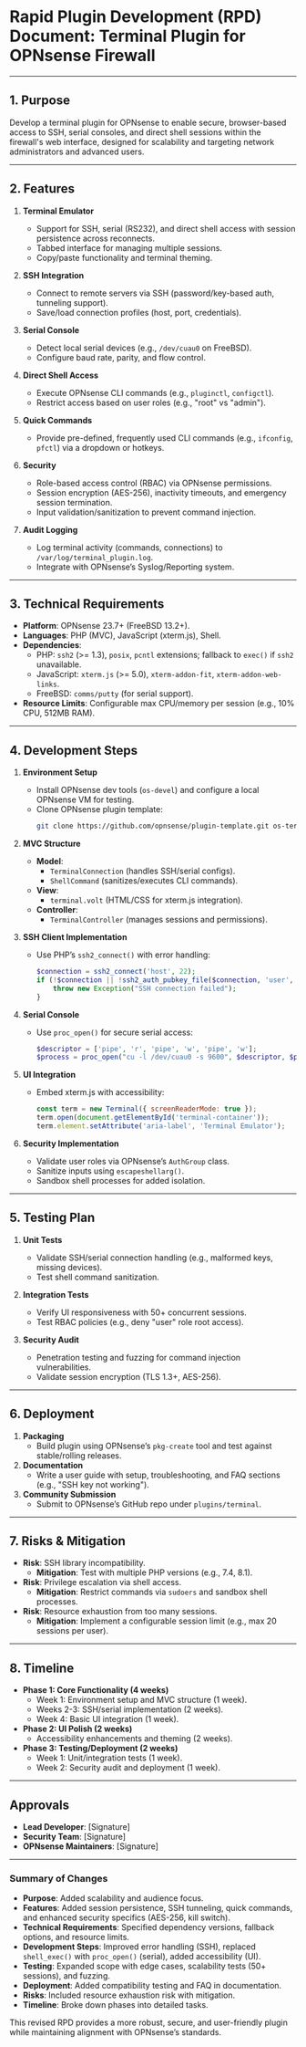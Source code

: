 # Rapid Plugin Development (RPD) Document: Terminal Plugin for OPNsense Firewall

---

## 1. Purpose
Develop a terminal plugin for OPNsense to enable secure, browser-based access to SSH, serial consoles, and direct shell sessions within the firewall's web interface, designed for scalability and targeting network administrators and advanced users.

---

## 2. Features
1. **Terminal Emulator**
   - Support for SSH, serial (RS232), and direct shell access with session persistence across reconnects.
   - Tabbed interface for managing multiple sessions.
   - Copy/paste functionality and terminal theming.

2. **SSH Integration**
   - Connect to remote servers via SSH (password/key-based auth, tunneling support).
   - Save/load connection profiles (host, port, credentials).

3. **Serial Console**
   - Detect local serial devices (e.g., `/dev/cuau0` on FreeBSD).
   - Configure baud rate, parity, and flow control.

4. **Direct Shell Access**
   - Execute OPNsense CLI commands (e.g., `pluginctl`, `configctl`).
   - Restrict access based on user roles (e.g., "root" vs "admin").

5. **Quick Commands**
   - Provide pre-defined, frequently used CLI commands (e.g., `ifconfig`, `pfctl`) via a dropdown or hotkeys.

6. **Security**
   - Role-based access control (RBAC) via OPNsense permissions.
   - Session encryption (AES-256), inactivity timeouts, and emergency session termination.
   - Input validation/sanitization to prevent command injection.

7. **Audit Logging**
   - Log terminal activity (commands, connections) to `/var/log/terminal_plugin.log`.
   - Integrate with OPNsense’s Syslog/Reporting system.

---

## 3. Technical Requirements
- **Platform**: OPNsense 23.7+ (FreeBSD 13.2+).
- **Languages**: PHP (MVC), JavaScript (xterm.js), Shell.
- **Dependencies**:
  - PHP: `ssh2` (>= 1.3), `posix`, `pcntl` extensions; fallback to `exec()` if `ssh2` unavailable.
  - JavaScript: `xterm.js` (>= 5.0), `xterm-addon-fit`, `xterm-addon-web-links`.
  - FreeBSD: `comms/putty` (for serial support).
- **Resource Limits**: Configurable max CPU/memory per session (e.g., 10% CPU, 512MB RAM).

---

## 4. Development Steps
1. **Environment Setup**
   - Install OPNsense dev tools (`os-devel`) and configure a local OPNsense VM for testing.
   - Clone OPNsense plugin template:
     ```bash
     git clone https://github.com/opnsense/plugin-template.git os-terminal
     ```

2. **MVC Structure**
   - **Model**:
     - `TerminalConnection` (handles SSH/serial configs).
     - `ShellCommand` (sanitizes/executes CLI commands).
   - **View**:
     - `terminal.volt` (HTML/CSS for xterm.js integration).
   - **Controller**:
     - `TerminalController` (manages sessions and permissions).

3. **SSH Client Implementation**
   - Use PHP’s `ssh2_connect()` with error handling:
     ```php
     $connection = ssh2_connect('host', 22);
     if (!$connection || !ssh2_auth_pubkey_file($connection, 'user', '/path/to/pub', '/path/to/priv')) {
         throw new Exception("SSH connection failed");
     }
     ```

4. **Serial Console**
   - Use `proc_open()` for secure serial access:
     ```php
     $descriptor = ['pipe', 'r', 'pipe', 'w', 'pipe', 'w'];
     $process = proc_open("cu -l /dev/cuau0 -s 9600", $descriptor, $pipes);
     ```

5. **UI Integration**
   - Embed xterm.js with accessibility:
     ```javascript
     const term = new Terminal({ screenReaderMode: true });
     term.open(document.getElementById('terminal-container'));
     term.element.setAttribute('aria-label', 'Terminal Emulator');
     ```

6. **Security Implementation**
   - Validate user roles via OPNsense’s `AuthGroup` class.
   - Sanitize inputs using `escapeshellarg()`.
   - Sandbox shell processes for added isolation.

---

## 5. Testing Plan
1. **Unit Tests**
   - Validate SSH/serial connection handling (e.g., malformed keys, missing devices).
   - Test shell command sanitization.

2. **Integration Tests**
   - Verify UI responsiveness with 50+ concurrent sessions.
   - Test RBAC policies (e.g., deny "user" role root access).

3. **Security Audit**
   - Penetration testing and fuzzing for command injection vulnerabilities.
   - Validate session encryption (TLS 1.3+, AES-256).

---

## 6. Deployment
1. **Packaging**
   - Build plugin using OPNsense’s `pkg-create` tool and test against stable/rolling releases.
2. **Documentation**
   - Write a user guide with setup, troubleshooting, and FAQ sections (e.g., "SSH key not working").
3. **Community Submission**
   - Submit to OPNsense’s GitHub repo under `plugins/terminal`.

---

## 7. Risks & Mitigation
- **Risk**: SSH library incompatibility.
  - **Mitigation**: Test with multiple PHP versions (e.g., 7.4, 8.1).
- **Risk**: Privilege escalation via shell access.
  - **Mitigation**: Restrict commands via `sudoers` and sandbox shell processes.
- **Risk**: Resource exhaustion from too many sessions.
  - **Mitigation**: Implement a configurable session limit (e.g., max 20 sessions per user).

---

## 8. Timeline
- **Phase 1: Core Functionality (4 weeks)**
  - Week 1: Environment setup and MVC structure (1 week).
  - Weeks 2-3: SSH/serial implementation (2 weeks).
  - Week 4: Basic UI integration (1 week).
- **Phase 2: UI Polish (2 weeks)**
  - Accessibility enhancements and theming (2 weeks).
- **Phase 3: Testing/Deployment (2 weeks)**
  - Week 1: Unit/integration tests (1 week).
  - Week 2: Security audit and deployment (1 week).

---

## Approvals
- **Lead Developer**: [Signature]
- **Security Team**: [Signature]
- **OPNsense Maintainers**: [Signature]

---

### Summary of Changes
- **Purpose**: Added scalability and audience focus.
- **Features**: Added session persistence, SSH tunneling, quick commands, and enhanced security specifics (AES-256, kill switch).
- **Technical Requirements**: Specified dependency versions, fallback options, and resource limits.
- **Development Steps**: Improved error handling (SSH), replaced `shell_exec()` with `proc_open()` (serial), added accessibility (UI).
- **Testing**: Expanded scope with edge cases, scalability tests (50+ sessions), and fuzzing.
- **Deployment**: Added compatibility testing and FAQ in documentation.
- **Risks**: Included resource exhaustion risk with mitigation.
- **Timeline**: Broke down phases into detailed tasks.

This revised RPD provides a more robust, secure, and user-friendly plugin while maintaining alignment with OPNsense’s standards.
